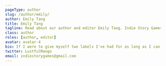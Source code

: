```yaml
---
pageType: author
slug: /author/emily/
author: Emily Tang
title: Emily Tang
tagline: Read about our author and editor Emily Tang. Indie Story Games is an indie gaming website focused on games with stories to tell and the developers behind them.
class: author
roles: [author, editor]
avatar: avatar-4
bio: If I were to give myself two labels I've had for as long as I can remember, it would be gamer and writer. By writing about games, I'm able to combine my two passions, which is awesome! Of course as a writer, I love a good story, so you'll no doubt see a lot of story-heavy titles from me.
twitter: LustfulMango
email: indiestorygames@gmail.com
---
```

